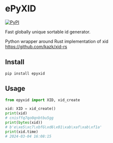 # ePyXID

[![PyPI](https://img.shields.io/pypi/v/epyxid.svg)](https://pypi.python.org/pypi/epyxid)

Fast globally unique sortable id generator.

Python wrapper around Rust implementation of xid https://github.com/kazk/xid-rs

## Install

```shell
pip install epyxid
```

## Usage

```python
from epyxid import XID, xid_create

xid: XID = xid_create()
print(xid)
# cnisffq7qo0qnbtbu5gg
print(bytes(xid))
# b'e\xe5\xc7\xbfG\xd6\x01\xab\xaf\xab\xf1a'
print(xid.time)
# 2024-03-04 16:08:15
```

